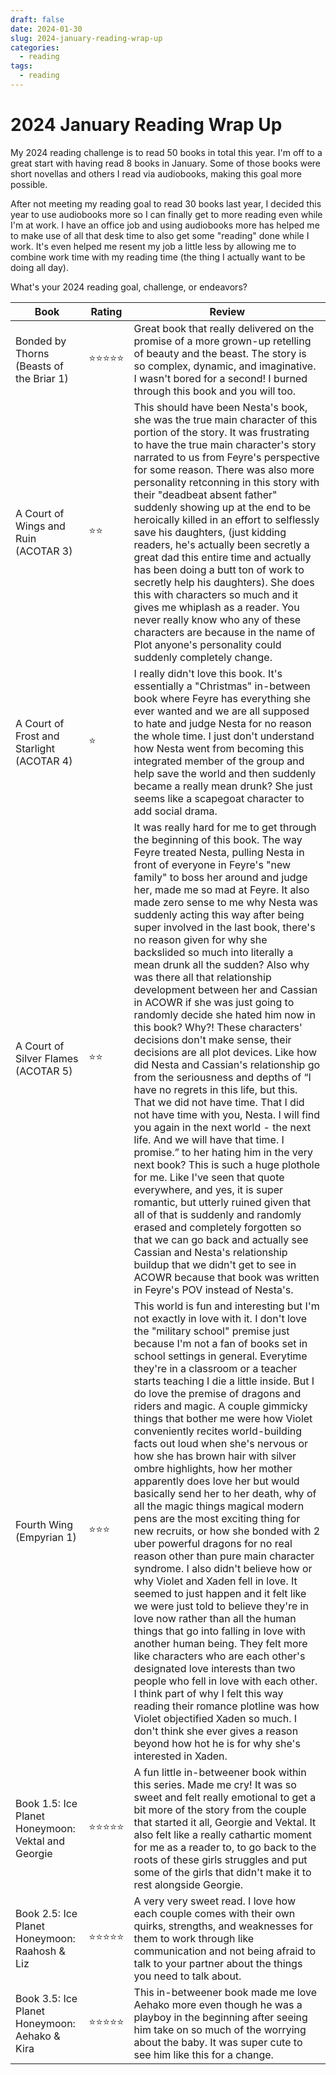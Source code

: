 ```yaml
---
draft: false
date: 2024-01-30
slug: 2024-january-reading-wrap-up
categories:
  - reading
tags:
  - reading
---
```

# 2024 January Reading Wrap Up

My 2024 reading challenge is to read 50 books in total this year. I'm off to a great start with having read 8 books in January. Some of those books were short novellas and others I read via audiobooks, making this goal more possible.

After not meeting my reading goal to read 30 books last year, I decided this year to use audiobooks more so I can finally get to more reading even while I'm at work. I have an office job and using audiobooks more has helped me to make use of all that desk time to also get some "reading" done while I work. It's even helped me resent my job a little less by allowing me to combine work time with my reading time (the thing I actually want to be doing all day). 

What's your 2024 reading goal, challenge, or endeavors? 

| **Book**                                           | **Rating** | **Review**                                                                                                                                                                                                                                                                                                                                                                                                                                                                                                                                                                                                                                                                                                                                                                                                                                                                                                                                                                                                                                                                                                                                                                                                                                                                                                                                                                                                                                            |
| -------------------------------------------------- | ---------- | ----------------------------------------------------------------------------------------------------------------------------------------------------------------------------------------------------------------------------------------------------------------------------------------------------------------------------------------------------------------------------------------------------------------------------------------------------------------------------------------------------------------------------------------------------------------------------------------------------------------------------------------------------------------------------------------------------------------------------------------------------------------------------------------------------------------------------------------------------------------------------------------------------------------------------------------------------------------------------------------------------------------------------------------------------------------------------------------------------------------------------------------------------------------------------------------------------------------------------------------------------------------------------------------------------------------------------------------------------------------------------------------------------------------------------------------------------- |
| Bonded by Thorns (Beasts of the Briar 1)           | ⭐⭐⭐⭐⭐      | Great book that really delivered on the promise of a more grown-up retelling of beauty and the beast. The story is so complex, dynamic, and imaginative. I wasn't bored for a second! I burned through this book and you will too.                                                                                                                                                                                                                                                                                                                                                                                                                                                                                                                                                                                                                                                                                                                                                                                                                                                                                                                                                                                                                                                                                                                                                                                                                    |
| A Court of Wings and Ruin (ACOTAR 3)               | ⭐⭐         | This should have been Nesta's book, she was the true main character of this portion of the story. It was frustrating to have the true main character's story narrated to us from Feyre's perspective for some reason. There was also more personality retconning in this story with their "deadbeat absent father" suddenly showing up at the end to be heroically killed in an effort to selflessly save his daughters, (just kidding readers, he's actually been secretly a great dad this entire time and actually has been doing a butt ton of work to secretly help his daughters). She does this with characters so much and it gives me whiplash as a reader. You never really know who any of these characters are because in the name of Plot anyone's personality could suddenly completely change.                                                                                                                                                                                                                                                                                                                                                                                                                                                                                                                                                                                                                                         |
| A Court of Frost and Starlight (ACOTAR 4)          | ⭐          | I really didn't love this book. It's essentially a "Christmas" in-between book where Feyre has everything she ever wanted and we are all supposed to hate and judge Nesta for no reason the whole time. I just don't understand how Nesta went from becoming this integrated member of the group and help save the world and then suddenly became a really mean drunk? She just seems like a scapegoat character to add social drama.                                                                                                                                                                                                                                                                                                                                                                                                                                                                                                                                                                                                                                                                                                                                                                                                                                                                                                                                                                                                                 |
| A Court of Silver Flames (ACOTAR 5)                | ⭐⭐         | It was really hard for me to get through the beginning of this book. The way Feyre treated Nesta, pulling Nesta in front of everyone in Feyre's "new family" to boss her around and judge her, made me so mad at Feyre. It also made zero sense to me why Nesta was suddenly acting this way after being super involved in the last book, there's no reason given for why she backslided so much into literally a mean drunk all the sudden? Also why was there all that relationship development between her and Cassian in ACOWR if she was just going to randomly decide she hated him now in this book? Why?! These characters' decisions don't make sense, their decisions are all plot devices. Like how did Nesta and Cassian's relationship go from the seriousness and depths of “I have no regrets in this life, but this. That we did not have time. That I did not have time with you, Nesta. I will find you again in the next world - the next life. And we will have that time. I promise.” to her hating him in the very next book? This is such a huge plothole for me. Like I've seen that quote everywhere, and yes, it is super romantic, but utterly ruined given that all of that is suddenly and randomly erased and completely forgotten so that we can go back and actually see Cassian and Nesta's relationship buildup that we didn't get to see in ACOWR because that book was written in Feyre's POV instead of Nesta's. |
| Fourth Wing (Empyrian 1)                           | ⭐⭐⭐        | This world is fun and interesting but I'm not exactly in love with it. I don't love the "military school" premise just because I'm not a fan of books set in school settings in general. Everytime they're in a classroom or a teacher starts teaching I die a little inside. But I do love the premise of dragons and riders and magic. A couple gimmicky things that bother me were how Violet conveniently recites world-building facts out loud when she's nervous or how she has brown hair with silver ombre highlights, how her mother apparently does love her but would basically send her to her death, why of all the magic things magical modern pens are the most exciting thing for new recruits, or how she bonded with 2 uber powerful dragons for no real reason other than pure main character syndrome. I also didn't believe how or why Violet and Xaden fell in love. It seemed to just happen and it felt like we were just told to believe they're in love now rather than all the human things that go into falling in love with another human being. They felt more like characters who are each other's designated love interests than two people who fell in love with each other. I think part of why I felt this way reading their romance plotline was how Violet objectified Xaden so much. I don't think she ever gives a reason beyond how hot he is for why she's interested in Xaden.                              |
| Book 1.5: Ice Planet Honeymoon: Vektal and Georgie | ⭐⭐⭐⭐⭐      | A fun little in-betweener book within this series. Made me cry! It was so sweet and felt really emotional to get a bit more of the story from the couple that started it all, Georgie and Vektal. It also felt like a really cathartic moment for me as a reader to, to go back to the roots of these girls struggles and put some of the girls that didn't make it to rest alongside Georgie.                                                                                                                                                                                                                                                                                                                                                                                                                                                                                                                                                                                                                                                                                                                                                                                                                                                                                                                                                                                                                                                        |
| Book 2.5: Ice Planet Honeymoon: Raahosh & Liz      | ⭐⭐⭐⭐⭐      | A very very sweet read. I love how each couple comes with their own quirks, strengths, and weaknesses for them to work through like communication and not being afraid to talk to your partner about the things you need to talk about.                                                                                                                                                                                                                                                                                                                                                                                                                                                                                                                                                                                                                                                                                                                                                                                                                                                                                                                                                                                                                                                                                                                                                                                                               |
| Book 3.5: Ice Planet Honeymoon: Aehako & Kira      | ⭐⭐⭐⭐⭐      | This in-betweener book made me love Aehako more even though he was a playboy in the beginning after seeing him take on so much of the worrying about the baby. It was super cute to see him like this for a change.                                                                                                                                                                                                                                                                                                                                                                                                                                                                                                                                                                                                                                                                                                                                                                                                                                                                                                                                                                                                                                                                                                                                                                                                                                   |
